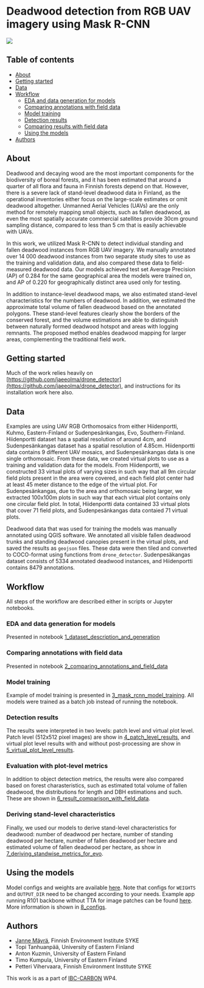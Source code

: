 # Deadwood detection from RGB UAV imagery using Mask R-CNN

<img src='repo_images/graph_abstract.png'>

## Table of contents

* [About](#about)
* [Getting started](#getting-started)
* [Data](#data)
* [Workflow](#workflow)
  * [EDA and data generation for models](#eda-and-data-generation-for-models)
  * [Comparing annotations with field data](#comparing-annotations-with-field-data)
  * [Model training](#model-training)
  * [Detection results](#detection-results)
  * [Comparing results with field data](#comparing-results-with-field-data)
  * [Using the models](#using-the-models)
* [Authors](#authors)

<a name="about"></a>
## About

Deadwood and decaying wood are the most important components for the biodiversity of boreal forests, and it has been estimated that around a quarter of all flora and fauna in Finnish forests depend on that. However, there is a severe lack of stand-level deadwood data in Finland, as the operational inventories either focus on the large-scale estimates or omit deadwood altogether. Unmanned Aerial Vehicles (UAVs) are the only method for remotely mapping small objects, such as fallen deadwood, as even the most spatially accurate commercial satellites provide 30cm ground sampling distance, compared to less than 5 cm that is easily achievable with UAVs.

In this work, we utilized Mask R-CNN to detect individual standing and fallen deadwood instances from RGB UAV imagery. We manually annotated over 14 000 deadwood instances from two separate study sites to use as the training and validation data, and also compared these data to field-measured deadwood data. Our models achieved test set Average Precision (AP) of 0.284 for the same geographical area the models were trained on, and AP of 0.220 for geographically distinct area used only for testing.

In addition to instance-level deadwood maps, we also estimated stand-level characteristics for the numbers of deadwood. In addition, we estimated the approximate total volume of fallen deadwood based on the annotated polygons. These stand-level features clearly show the borders of the conserved forest, and the volume estimations are able to distinguish between naturally formed deadwood hotspot and areas with logging remnants. The proposed method enables deadwood mapping for larger areas, complementing the traditional field work.

<a name="getting-started"></a>
## Getting started

Much of the work relies heavily on [https://github.com/jaeeolma/drone_detector](https://github.com/jaeeolma/drone_detector), and instructions for its installation work here also.

<a name="data"></a>
## Data

Examples are using UAV RGB Orthomosaics from either Hiidenportti, Kuhmo, Eastern-Finland or Sudenpesänkangas, Evo, Southern-Finland. Hiidenportti dataset has a spatial resolution of around 4cm, and Sudenpesänkangas dataset has a spatial resolution of 4.85cm. Hiidenportti data contains 9 different UAV mosaics, and Sudenpesänkangas data is one single orthomosaic. From these data, we created virtual plots to use as a training and validation data for the models. From Hiidenportti, we constructed 33 virtual plots of varying sizes in such way that all 9m circular field plots present in the area were covered, and each field plot center had at least 45 meter distance to the edge of the virtual plot. For Sudenpesänkangas, due to the area and orthomosaic being larger, we extracted 100x100m plots in such way that each virtual plot contains only one circular field plot. In total, Hiidenportti data contained 33 virtual plots that cover 71 field plots, and Sudenpesänkangas data contaied 71 virtual plots. 

Deadwood data that was used for training the models was manually annotated using QGIS software. We annotated all visible fallen deadwood trunks and standing deadwood canopies present in the virtual plots, and saved the results as `geojson` files. These data were then tiled and converted to COCO-format using functions from `drone_detector`. Sudenpesäkangas dataset consists of 5334 annotated deadwood instances, and Hiidenportti contains 8479 annotations.

<a name="workflow"></a>
## Workflow

All steps of the workflow are described either in scripts or Jupyter notebooks.

<a name="eda-and-data-generation-for-models"></a>
### EDA and data generation for models

Presented in notebook [1_dataset_description_and_generation](notebooks/1_dataset_description_and_generation.ipynb)

<a name="comparing-annotations-with-field-data"></a>
### Comparing annotations with field data

Presented in notebook [2_comparing_annotations_and_field_data](notebooks/2_comparing_annotations_and_field_data.ipynb)
<a name="model-training"></a>
### Model training

Example of model training is presented in [3_mask_rcnn_model_training](notebooks/3_mask_rcnn_model_training.ipynb). All models were trained as a batch job instead of running the notebook.

<a name="detection-results"></a>
### Detection results

The results were interpreted in two levels: patch level and virtual plot level. Patch level (512x512 pixel images) are show in [4_patch_level_results](notebooks/4_patch_level_results.ipynb), and virtual plot level results with and without post-processing are show in [5_virtual_plot_level_results](notebooks/5_virtual_plot_level_results.ipynb).

<a name="evaluation-with-plot-level-metrics"></a>
### Evaluation with plot-level metrics

In addition to object detection metrics, the results were also compared based on forest charasteristics, such as estimated total volume of fallen deadwood, the distributions for length and DBH estimations and such. These are shown in [6_result_comparison_with_field_data](notebooks/6_result_comparison_with_field_data.ipynb).

<a name="deriving-stand-level-characteristics"></a>
### Deriving stand-level characteristics

Finally, we used our models to derive stand-level characteristics for deadwood: number of deadwood per hectare, number of standing deadwood per hectare, number of fallen deadwood per hectare and estimated volume of fallen deadwood per hectare, as show in [7_deriving_standwise_metrics_for_evo](notebooks/7_deriving_standwise_metrics_for_evo.ipynb).

<a name="using-the-models"></a>
## Using the models

Model configs and weights are available [here](https://huggingface.co/mayrajeo/maskrcnn-deadwood). Note that configs for `WEIGHTS` and `OUTPUT_DIR` need to be changed according to your needs. Example app running R101 backbone without TTA for image patches can be found [here](https://huggingface.co/spaces/mayrajeo/maskrcnn-deadwood). More information is shown in [8_configs](notebooks/8_configs.ipynb).

<a name="authors"></a>
## Authors

* [Janne Mäyrä](github.com/jaeeolma), Finnish Environment Institute SYKE
* Topi Tanhuanpää, University of Eastern Finland
* Anton Kuzmin, University of Eastern Finland
* Timo Kumpula, University of Eastern Finland
* Petteri Vihervaara, Finnish Environment Institute SYKE

This work is as a part of [IBC-CARBON](https://ibccarbon.fi/en-US) WP4.
